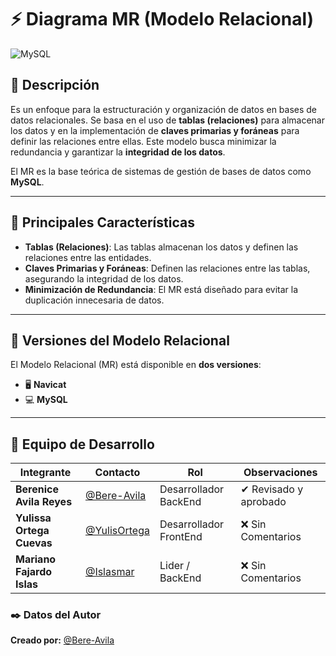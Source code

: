# ⚡ Diagrama MR (Modelo Relacional)   
![MySQL](https://img.shields.io/badge/MySQL-4479A1.svg?style=for-the-badge&logo=mysql&logoColor=white)  

## 📌 Descripción  
Es un enfoque para la estructuración y organización de datos en bases de datos relacionales. Se basa en el uso de **tablas (relaciones)** para almacenar los datos y en la implementación de **claves primarias y foráneas** para definir las relaciones entre ellas. Este modelo busca minimizar la redundancia y garantizar la **integridad de los datos**.

El MR es la base teórica de sistemas de gestión de bases de datos como **MySQL**. 

---

## 🔄 **Principales Características**  
- **Tablas (Relaciones)**: Las tablas almacenan los datos y definen las relaciones entre las entidades.
- **Claves Primarias y Foráneas**: Definen las relaciones entre las tablas, asegurando la integridad de los datos.
- **Minimización de Redundancia**: El MR está diseñado para evitar la duplicación innecesaria de datos.
---

## 📁 **Versiones del Modelo Relacional**  
El Modelo Relacional (MR) está disponible en **dos versiones**:  
-  🖥️  **Navicat** 
-  💻  **MySQL** 

-----

## 👥 Equipo de Desarrollo
| Integrante | Contacto | Rol | Observaciones |
|------------|--------|---|---|
| **Berenice Avila Reyes** | [@Bere-Avila](https://github.com/Bere-Avila) | Desarrollador BackEnd | ✔ Revisado y aprobado |
| **Yulissa Ortega Cuevas** | [@YulisOrtega](https://github.com/YulisOrtega) | Desarrollador FrontEnd | ❌ Sin Comentarios |
| **Mariano Fajardo Islas** | [@Islasmar](https://github.com/Islasmar) | Lider / BackEnd| ❌ Sin Comentarios |


### ✒️ **Datos del Autor**  
**Creado por:** [@Bere-Avila](https://github.com/Bere-Avila)
